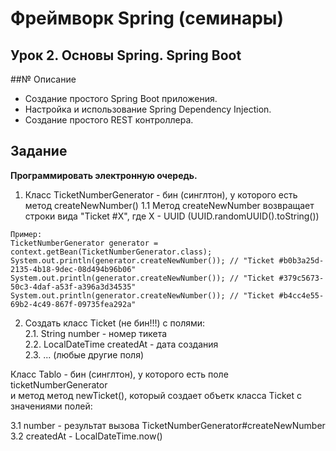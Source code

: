 # Фреймворк Spring (семинары)
## Урок 2. Основы Spring. Spring Boot

##№ Описание

- Создание простого Spring Boot приложения.
- Настройка и использование Spring Dependency Injection.
- Создание простого REST контроллера.

## Задание

**Программировать электронную очередь.**

1. Класс TicketNumberGenerator - бин (синглтон), у которого есть метод createNewNumber()
1.1 Метод createNewNumber возвращает строки вида "Ticket #X", где X - UUID (UUID.randomUUID().toString())

```
Пример:
TicketNumberGenerator generator = context.getBean(TicketNumberGenerator.class);
System.out.println(generator.createNewNumber()); // "Ticket #b0b3a25d-2135-4b18-9dec-08d494b96b06"
System.out.println(generator.createNewNumber()); // "Ticket #379c5673-50c3-4daf-a53f-a396a3d34535"
System.out.println(generator.createNewNumber()); // "Ticket #b4cc4e55-69b2-4c49-867f-09735fea292a"

```

2. Создать класс Ticket (не бин!!!) с полями: <br>
2.1. String number - номер тикета <br>
2.2. LocalDateTime createdAt - дата создания <br>
2.3. ... (любые другие поля) <br>

Класс Tablo - бин (синглтон), у которого есть поле ticketNumberGenerator <br>
и метод метод newTicket(), который создает объетк класса Ticket с значениями полей:

3.1 number - результат вызова TicketNumberGenerator#createNewNumber <br>
3.2 createdAt - LocalDateTime.now()

